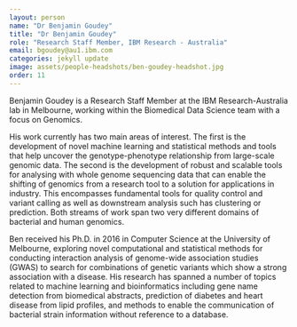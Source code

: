 ```yaml
---
layout: person
name: "Dr Benjamin Goudey"
title: "Dr Benjamin Goudey"
role: "Research Staff Member, IBM Research - Australia"
email: bgoudey@au1.ibm.com
categories: jekyll update
image: assets/people-headshots/ben-goudey-headshot.jpg
order: 11
---
```

Benjamin Goudey is a Research Staff Member at the IBM Research-Australia lab in Melbourne, working within the Biomedical Data Science team with a focus on Genomics.

His work currently has two main areas of interest. The first is the development of novel machine learning and statistical methods and tools that help uncover the genotype-phenotype relationship from large-scale genomic data. The second is the development of robust and scalable tools for analysing with whole genome sequencing data that can enable the shifting of genomics from a research tool to a solution for applications in industry. This encompasses fundamental tools for quality control and variant calling as well as downstream analysis such has clustering or prediction. Both streams of work span two very different domains of bacterial and human genomics.

Ben received his Ph.D. in 2016 in Computer Science at the University of Melbourne, exploring novel computational and statistical methods for conducting interaction analysis of genome-wide association studies (GWAS) to search for combinations of genetic variants which show a strong association with a disease. His research has spanned a number of topics related to machine learning and bioinformatics including gene name detection from biomedical abstracts, prediction of diabetes and heart disease from lipid profiles, and methods to enable the communication of bacterial strain information without reference to a database.
